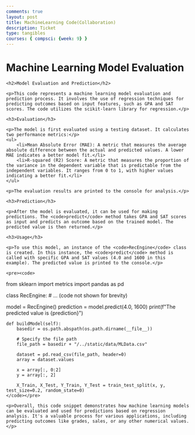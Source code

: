 ```yaml
---
comments: true
layout: post
title: MachineLearning Code(Collaboration)
description: Ticket
type: tangibles
courses: { compsci: {week: 9} }
---
```

 <!DOCTYPE html>
<html>
<head>
    <title>Machine Learning Model Evaluation</title>
</head>
<body>
    <h1>Machine Learning Model Evaluation</h1>

    <h2>Model Evaluation and Prediction</h2>

    <p>This code represents a machine learning model evaluation and prediction process. It involves the use of regression techniques for predicting outcomes based on input features, such as GPA and SAT scores. The code utilizes the scikit-learn library for regression.</p>

    <h3>Evaluation</h3>

    <p>The model is first evaluated using a testing dataset. It calculates two performance metrics:</p>
    <ul>
        <li>Mean Absolute Error (MAE): A metric that measures the average absolute difference between the actual and predicted values. A lower MAE indicates a better model fit.</li>
        <li>R-squared (R2) Score: A metric that measures the proportion of the variance in the dependent variable that is predictable from the independent variables. It ranges from 0 to 1, with higher values indicating a better fit.</li>
    </ul>

    <p>The evaluation results are printed to the console for analysis.</p>

    <h3>Prediction</h3>

    <p>After the model is evaluated, it can be used for making predictions. The <code>predict</code> method takes GPA and SAT scores as input and predicts an outcome based on the trained model. The predicted value is then returned.</p>

    <h3>Usage</h3>

    <p>To use this model, an instance of the <code>RecEngine</code> class is created. In this instance, the <code>predict</code> method is called with specific GPA and SAT values (4.0 and 1600 in this example). The predicted value is printed to the console.</p>

    <pre><code>
from sklearn import metrics
import pandas as pd

class RecEngine:
    # ... (code not shown for brevity)

model = RecEngine()
prediction = model.predict(4.0, 1600)
print(f"The predicted value is {prediction}")
     
    def buildModel(self):
        basedir = os.path.abspath(os.path.dirname(__file__))

        # Specify the file path
        file_path = basedir + "/../static/data/MLData.csv"

        dataset = pd.read_csv(file_path, header=0)
        array = dataset.values

        x = array[:, 0:2]
        y = array[:, 2]

        X_Train, X_Test, Y_Train, Y_Test = train_test_split(x, y, test_size=0.2, random_state=0)
    </code></pre>

    <p>Overall, this code snippet demonstrates how machine learning models can be evaluated and used for predictions based on regression analysis. It's a valuable process for various applications, including predicting outcomes like grades, sales, or any other numerical values.</p>
</body>
</html>
